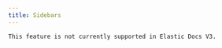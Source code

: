 ```yaml
---
title: Sidebars
---
```


```{caution}
This feature is not currently supported in Elastic Docs V3.
```